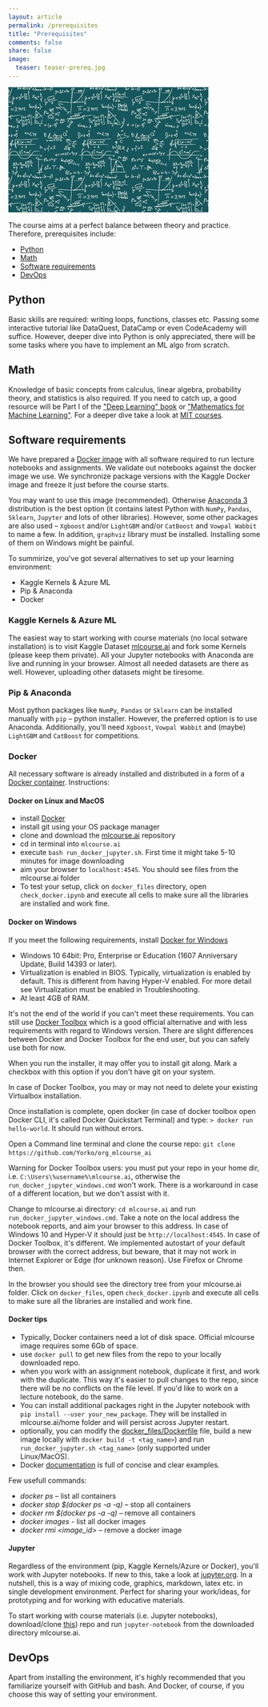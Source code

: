 ```yaml
---
layout: article
permalink: /prerequisites
title: "Prerequisites"
comments: false
share: false
image:
  teaser: teaser-prereq.jpg
---
```


<img src='../images/teaser-prereq.jpg'>

The course aims at a perfect balance between theory and practice. Therefore, prerequisites include:
 - [Python](#Python)
 - [Math](#Math)
 - [Software requirements](#Software-requirements)
 - [DevOps](#DevOps) 

## Python
Basic skills are required: writing loops, functions, classes etc. Passing some interactive tutorial like DataQuest, DataCamp or even CodeAcademy will suffice. However, deeper dive into Python is only appreciated, there will be some tasks where you have to implement an ML algo from scratch.

## Math
Knowledge of basic concepts from calculus, linear algebra, probability theory, and statistics is also required. If you need to catch up, a good resource will be Part I of the ["Deep Learning" book](http://www.deeplearningbook.org/) or ["Mathematics for Machine Learning"](https://mml-book.github.io/). For a deeper dive take a look at [MIT courses](https://ocw.mit.edu/courses/mathematics/).

## Software requirements
We have prepared a [Docker image](https://cloud.docker.com/u/festline/repository/docker/festline/mlcourse_ai) with all software required to run lecture notebooks and assignments. We validate out notebooks against the docker image we use. We synchronize package versions with the Kaggle Docker image and freeze it just before the course starts.

You may want to use this image (recommended). Otherwise [Anaconda 3](https://www.anaconda.com/download/) distribution is the best option (it contains latest Python with `NumPy`, `Pandas`, `Sklearn`, `Jupyter` and lots of other libraries). However, some other packages are also used – `Xgboost` and/or `LightGBM` and/or `CatBoost` and `Vowpal Wabbit` to name a few. In addition, `graphviz` library must be installed. Installing some of them on Windows might be painful.

To summirize, you've got several alternatives to set up your learning environment:
 - Kaggle Kernels & Azure ML
 - Pip & Anaconda
 - Docker

### Kaggle Kernels & Azure ML
The easiest way to start working with course materials (no local sotware installation) is to visit Kaggle Dataset [mlcourse.ai](https://www.kaggle.com/kashnitsky/mlcourse) and fork some Kernels (please keep them private). All your Jupyter notebooks with Anaconda are live and running in your browser. Almost all needed datasets are there as well. However, uploading other datasets might be tiresome. 

### Pip & Anaconda
Most python packages like `NumPy`, `Pandas` or  `Sklearn` can be installed manually with `pip` – python installer. However, the preferred option is to use Anaconda. Additionally, you'll need `Xgboost`, `Vowpal Wabbit` and (maybe) `LightGBM` and `CatBoost` for competitions. 

### Docker
All necessary software is already installed and distributed in a form of a [Docker container](https://hub.docker.com/r/festline/mlcourse_open/). Instructions:

#### Docker on Linux and MacOS
 - install [Docker](https://docs.docker.com/engine/installation/)
 - install git using your OS package manager
 - clone and download the [mlcourse.ai](https://github.com/Yorko/mlcourse.ai) repository
 - cd in terminal into `mlcourse.ai`
 - execute `bash run_docker_jupyter.sh`. First time it might take 5-10 minutes for image downloading
 - aim your browser to `localhost:4545`. You should see files from the mlcourse.ai folder
 - To test your setup, click on `docker_files` directory, open `check_docker.ipynb` and  execute all cells to make sure all the libraries are installed and work fine.

#### Docker on Windows

If you meet the following requirements, install [Docker for Windows](https://docs.docker.com/docker-for-windows/install/)

 - Windows 10 64bit: Pro, Enterprise or Education (1607 Anniversary Update, Build 14393 or later).
 - Virtualization is enabled in BIOS. Typically, virtualization is enabled by default. This is different from having Hyper-V enabled. For    more detail see Virtualization must be enabled in Troubleshooting.
 - At least 4GB of RAM.

It's not the end of the world if you can't meet these requirements. 
You can still use [Docker Toolbox]("https://docs.docker.com/toolbox/overview) which is a good official alternative and with less requirements with regard to Windows version. There are slight differences between Docker and Docker Toolbox for the end user, but you can safely use both for now. 

When you run the installer, it may offer you to install git along. Mark a checkbox with this option if you don't have git on your system.

In case of Docker Toolbox, you may or may not need to delete your existing Virtualbox installation.

Once installation is complete, open docker (in case of docker toolbox open Docker CLI, it's called Docker Quickstart Terminal) and type: `> docker run hello-world`. It should run without errors.

Open a Command line terminal and clone the course repo: `git clone https://github.com/Yorko/org_mlcourse_ai`

Warning for Docker Toolbox users: you must put your repo in your home dir, i.e. `C:\Users\%username%\mlcourse.ai`, otherwise the `run_docker_jupyter_windows.cmd` won't work. There is a workaround in case of a different location, but we don't assist with it.

Change to mlcourse.ai directory: `cd mlcourse.ai` and run `run_docker_jupyter_windows.cmd`. Take a note on the local address the notebook reports, and aim your browser to this address. In case of Windows 10 and Hyper-V it should just be `http://localhost:4545`. In case of Docker Toolbox, it's different. We implemented autostart of your default browser with the correct address, but beware, that it may not work in Internet Explorer or Edge (for unknown reason). Use Firefox or Chrome then.

In the browser you should see the directory tree from your mlcourse.ai folder. Click on `docker_files`, open `check_docker.ipynb` and execute all cells to make sure all the libraries are installed and work fine.
 
#### Docker tips
- Typically, Docker containers need a lot of disk space. Official mlcourse image requires some 6Gb of space.
- use `docker pull` to get new files from the repo to your locally downloaded repo.
- when you work with an assignment notebook, duplicate it first, and work with the duplicate. This way it's easier to pull changes to the repo, since there will be no conflicts on the file level. If you'd like to work on a lecture notebook, do the same.
- You can install additional packages right in the Jupyter notebook with `pip install --user your_new_package`. They will be installed in mlcourse.ai/home folder and will persist across Jupyter restart.
- optionally, you can modify the [docker_files/Dockerfile](https://github.com/Yorko/mlcourse.ai/blob/master/docker_files/Dockerfile) file, build a new image locally with `docker build -t <tag_name>`) and run `run_docker_jupyter.sh <tag_name>` (only supported under Linux/MacOS).
- Docker [documentation](https://docs.docker.com/engine/getstarted/) is full of concise and clear examples. 

Few usefull commands:

- *docker ps* – list all containers
- *docker stop $(docker ps -a -q)* – stop all containers
- *docker rm $(docker ps -a -q)* – remove all containers
- *docker images* - list all docker images
- *docker rmi \<image_id\>* – remove a docker image


#### Jupyter
Regardless of the environment (pip, Kaggle Kernels/Azure or Docker), you'll work with Jupyter notebooks. If new to this, take a look at [jupyter.org](http://jupyter.org/). In a nutshell, this is a way of mixing code, graphics, markdown, latex etc. in single development environment. Perfect for sharing your work/ideas, for prototyping and for working with educative materials. 

To start working with course materials (i.e. Jupyter notebooks), download/clone [this](https://github.com/Yorko/mlcourse.ai)) repo and run `jupyter-notebook` from the downloaded directory mlcourse.ai.

## DevOps
Apart from installing the environment, it's highly recommended that you familiarize yourself with GitHub and bash. And Docker, of course, if you choose this way of setting your environment.

